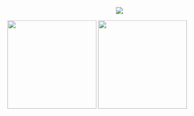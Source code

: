 <p align="center">
  <img src="https://github.com/TassoEnzo/TassoEnzo/Assets/typing-enzo.svg" />
</p>

<div>
  <img height="200px" src="https://github-readme-stats.vercel.app/api?username=TassoEnzo&show_icons=true&theme=transparent"/>
  <img height="200px" src="https://github-readme-stats.vercel.app/api/top-langs/?username=anuraghazra&layout=donut"/>
 
</div>
</div>
